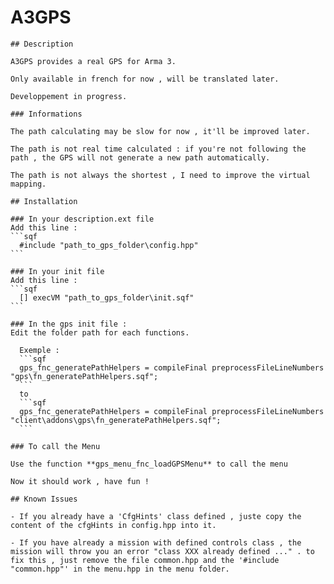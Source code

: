 # A3GPS

    ## Description

    A3GPS provides a real GPS for Arma 3.

    Only available in french for now , will be translated later.

    Developpement in progress.

    ### Informations

    The path calculating may be slow for now , it'll be improved later.

    The path is not real time calculated : if you're not following the path , the GPS will not generate a new path automatically.

    The path is not always the shortest , I need to improve the virtual mapping.

    ## Installation

    ### In your description.ext file 
    Add this line : 
    ```sqf
      #include "path_to_gps_folder\config.hpp"
    ```

    ### In your init file
    Add this line : 
    ```sqf
      [] execVM "path_to_gps_folder\init.sqf"
    ```

    ### In the gps init file :
    Edit the folder path for each functions.

      Exemple :
      ```sqf
      gps_fnc_generatePathHelpers = compileFinal preprocessFileLineNumbers "gps\fn_generatePathHelpers.sqf";
      ```
      to
      ```sqf
      gps_fnc_generatePathHelpers = compileFinal preprocessFileLineNumbers "client\addons\gps\fn_generatePathHelpers.sqf";
      ```

    ### To call the Menu

    Use the function **gps_menu_fnc_loadGPSMenu** to call the menu

    Now it should work , have fun !

    ## Known Issues

    - If you already have a 'CfgHints' class defined , juste copy the content of the cfgHints in config.hpp into it.

    - If you have already a mission with defined controls class , the mission will throw you an error "class XXX already defined ..." . to fix this , just remove the file common.hpp and the '#include "common.hpp"' in the menu.hpp in the menu folder.




